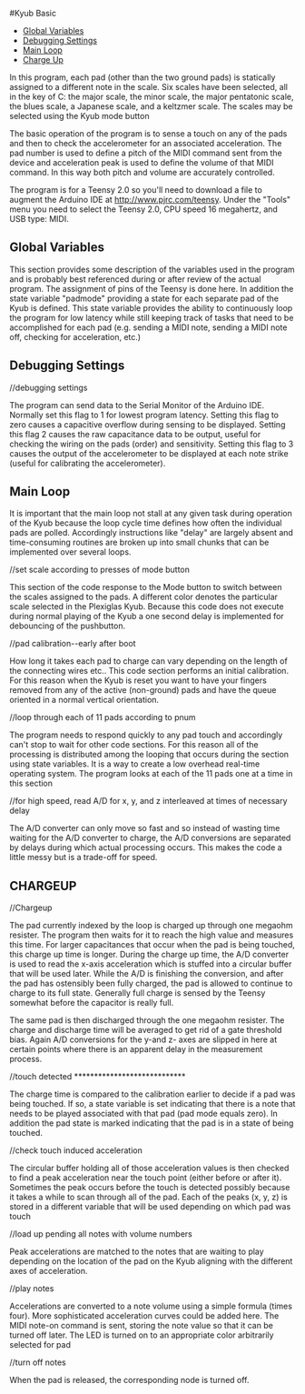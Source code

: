 #Kyub Basic

- [Global Variables](#global-variables)
- [Debugging Settings](#debugging-settings)
- [Main Loop](#main-loop)
- [Charge Up](#chargeup)

In this program, each pad (other than the two ground pads) is statically assigned to a different note in the scale.  Six scales have been selected, all in the key of C: the major scale, the minor scale, the major pentatonic scale, the blues scale, a Japanese scale, and a keltzmer scale.  The scales may be selected using the Kyub mode button

The basic operation of the program is to sense a touch on any of the pads and then to check the accelerometer for an associated acceleration.  The pad number is used to define a pitch of the MIDI command sent from the device and acceleration peak is used to define the volume of that MIDI command.  In this way both pitch and volume are accurately controlled.

The program is for a Teensy 2.0 so you'll need to download a file to augment the Arduino IDE  at http://www.pjrc.com/teensy.  Under the "Tools" menu you need to select the Teensy 2.0, CPU speed 16 megahertz, and USB type: MIDI.

## Global Variables
This section provides some description of the variables used in the program and is probably best referenced during or after review of the actual program.  The assignment of pins of the Teensy is done here.  In addition the state variable "padmode" providing a state for each separate pad of the Kyub is defined.  This state variable provides the ability to continuously loop the program for low latency while still keeping track of tasks that need to be accomplished for each pad (e.g. sending a MIDI note, sending a MIDI note off, checking for acceleration, etc.)

## Debugging Settings
//debugging settings

The program can send data to the Serial Monitor of the Arduino IDE.  Normally set this flag to 1 for lowest program latency.  Setting this flag to zero causes a capacitive overflow during sensing to be displayed.  Setting this flag 2 causes the raw capacitance data to be output, useful for checking the wiring on the pads (order) and sensitivity.  Setting this flag to 3 causes the output of the accelerometer to be displayed at each note strike (useful for calibrating the accelerometer).  


## Main Loop
It is important that the main loop not stall at any given task during operation of the Kyub because the loop cycle time defines how often the individual pads are polled.  Accordingly instructions like "delay" are largely absent and time-consuming routines are broken up into small chunks that can be implemented over several loops.  

//set scale according to presses of mode button

This section of the code response to the Mode button to switch between the scales assigned to the pads.  A different color denotes the particular scale selected in the Plexiglas Kyub.  Because this code does not execute during normal playing of the Kyub a one second delay is implemented for debouncing of the pushbutton.

//pad calibration--early after boot

How long it takes each pad to charge can vary depending on the length of the connecting wires etc..  This code section performs an initial calibration.  For this reason when the Kyub is reset you want to have your fingers removed from any of the active (non-ground) pads and have the queue oriented in a normal vertical orientation.

//loop through each of 11 pads according to pnum

The program needs to respond quickly to any pad touch and accordingly can't stop to wait for other code sections.  For this reason all of the processing is distributed among the looping that occurs during the section using state variables.  It is a way to create a low overhead real-time operating system.  The program looks at each of the 11 pads one at a time in this section

//for high speed, read A/D for x, y, and z interleaved at times of necessary delay

The A/D converter can only move so fast and so instead of wasting time waiting for the A/D converter to charge, the A/D conversions are separated by delays during which actual processing occurs.  This makes the code a little messy but is a trade-off for speed.

## CHARGEUP
//Chargeup

The pad currently indexed by the loop is charged up through one megaohm resister.  The program then waits for it to reach the high value and measures this time.  For larger capacitances that occur when the pad is being touched, this charge up time is longer.  During the charge up time, the A/D converter is used to read the x-axis acceleration which is stuffed into a circular buffer that will be used later.  While the A/D is finishing the conversion, and after the pad has ostensibly been fully charged, the pad is allowed to continue to charge to its full state.  Generally full charge is sensed by the Teensy somewhat before the capacitor is really full.

The same pad is then discharged through the one megaohm resister.  The charge and discharge time will be averaged to get rid of a gate threshold bias.  Again A/D conversions for the y-and z- axes are slipped in here at certain points where there is an apparent delay in the measurement process.

//touch detected ****************************

The charge time is compared to the calibration earlier to decide if a pad was being touched.  If so, a state variable is set indicating that there is a note that needs to be played associated with that pad (pad mode equals zero).  In addition the pad state is marked indicating that the pad is in a state of being touched.

//check touch induced acceleration

The circular buffer holding all of those acceleration values is then checked to find a peak acceleration near the touch point (either before or after it).  Sometimes the peak occurs before the touch is detected possibly because it takes a while to scan through all of the pad.  Each of the peaks (x, y, z) is stored in a different variable that will be used depending on which pad was touch

//load up pending all notes with volume numbers

Peak accelerations are matched to the notes that are waiting to play depending on the location of the pad on the Kyub aligning with the different axes of acceleration.

//play notes

Accelerations are converted to a note volume using a simple formula (times four).  More sophisticated acceleration curves could be added here.  The MIDI note-on command is sent, storing the note value so that it can be turned off later.  The LED is turned on to an appropriate color arbitrarily selected for pad

//turn off notes

When the pad is released, the corresponding node is turned off.

